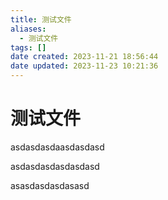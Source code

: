 ```yaml
---
title: 测试文件
aliases:
  - 测试文件
tags: []
date created: 2023-11-21 18:56:44
date updated: 2023-11-23 10:21:36
---
```


# 测试文件

asdasdasdaasdasdasd

asdasdasdasdasdasd

asasdasdasdasasd
